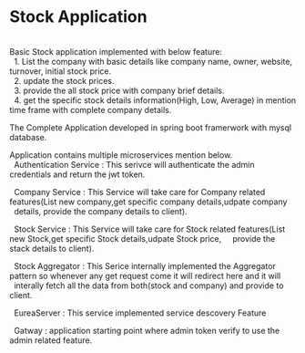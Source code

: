 <B><h1>Stock Application</h1></B><br>
Basic Stock application implemented with below feature:<br>
    &nbsp;&nbsp;1. List the company with basic details like company name, owner, website, turnover, initial stock price.<br>
    &nbsp;&nbsp;2. update the stock prices.<br>
    &nbsp;&nbsp;3. provide the all stock price with company brief details.<br>
    &nbsp;&nbsp;4. get the specific stock details information(High, Low, Average) in mention time frame with complete company details.<br>
    
The Complete Application developed in spring boot framerwork with mysql database. <br>

Application contains multiple microservices mention below.<br>
&nbsp;&nbsp;Authentication Service : This serivce will authenticate the admin credentials and return the jwt token.

&nbsp;&nbsp;Company Service : This Service will take care for Company related features(List new company,get specific company details,udpate company &nbsp;&nbsp;details, provide the company details to client).

&nbsp;&nbsp;Stock Service : This Service will take care for Stock related features(List new Stock,get specific Stock details,udpate Stock price,
&nbsp;&nbsp;&nbsp;&nbsp;provide the stack details to client).

&nbsp;&nbsp;Stock Aggregator : This Serice internally implemented the Aggregator pattern so whenever any get request come it will redirect here and it will &nbsp;&nbsp;interally fetch all the data from both(stock and company) and provide to client.

&nbsp;&nbsp;EureaServer : This service implemented service descovery Feature

&nbsp;&nbsp;Gatway : application starting point where admin token verify to use the admin related feature.
